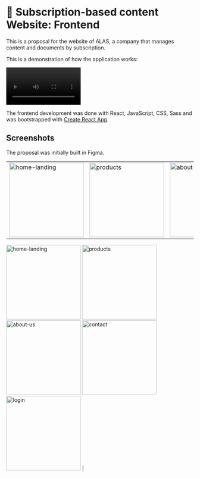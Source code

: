# :rocket: Subscription-based content Website: Frontend

This is a proposal for the website of ALAS, a company that manages content and documents by subscription.

This is a demonstration of how the application works:

<video width="200"
src="https://user-images.githubusercontent.com/77861287/162756415-ccf86afe-d964-48f2-ad09-da1903fa2c36.mov"></video>


The frontend development was done with React, JavaScript, CSS, Sass and was bootstrapped with [Create React App](https://create-react-app.dev/).

## Screenshots
The proposal was initially built in Figma.

||||||
|---|---|---|---|---|
| <img class="test" width="200" alt="home-landing" src="https://user-images.githubusercontent.com/77861287/162756535-0d876b7c-65d8-41b8-9d08-3893b24a5d59.png"> | <img width="200" alt="products" src="https://user-images.githubusercontent.com/77861287/162756932-9dc42d46-7544-4030-9c46-08ae91cb53c8.png"> | <img width="200" alt="about-us" src="https://user-images.githubusercontent.com/77861287/162757075-b31364ce-4069-40a2-b422-e9f0ac3830d4.png"> | <img width="200" alt="contact" src="https://user-images.githubusercontent.com/77861287/162757188-3a874100-bac6-491b-a254-17d4a2b98eee.png"> | <img width="200" alt="login" src="https://user-images.githubusercontent.com/77861287/162757304-fb5c5ea1-fb35-4e05-8f71-547dcda7411f.png"> |

<tr>
<td><img class="test" width="200" alt="home-landing" src="https://user-images.githubusercontent.com/77861287/162756535-0d876b7c-65d8-41b8-9d08-3893b24a5d59.png"></td>
<td><img width="200" alt="products" src="https://user-images.githubusercontent.com/77861287/162756932-9dc42d46-7544-4030-9c46-08ae91cb53c8.png"></td>
<td><img width="200" alt="about-us" src="https://user-images.githubusercontent.com/77861287/162757075-b31364ce-4069-40a2-b422-e9f0ac3830d4.png"></td>
<td><img width="200" alt="contact" src="https://user-images.githubusercontent.com/77861287/162757188-3a874100-bac6-491b-a254-17d4a2b98eee.png"></td>
<td><img width="200" alt="login" src="https://user-images.githubusercontent.com/77861287/162757304-fb5c5ea1-fb35-4e05-8f71-547dcda7411f.png"> |</td>
</tr>


<!--stackedit_data:
eyJoaXN0b3J5IjpbMTUyMjk5MTAxNCwtNzM0MDU2NzY4LDY5Mz
c1OTU4OSw4MTQ2NzYzNjYsLTYzNDAwNTA3MCwtMTg3NjM0NDY1
MV19
-->